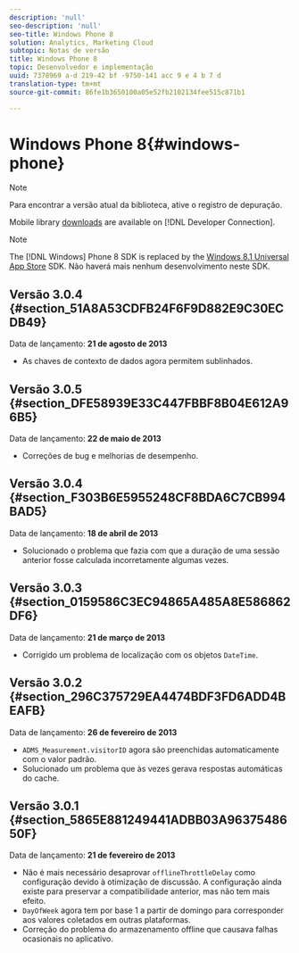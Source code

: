 ```yaml
---
description: 'null'
seo-description: 'null'
seo-title: Windows Phone 8
solution: Analytics, Marketing Cloud
subtopic: Notas de versão
title: Windows Phone 8
topic: Desenvolvedor e implementação
uuid: 7378969 a-d 219-42 bf -9750-141 acc 9 e 4 b 7 d
translation-type: tm+mt
source-git-commit: 86fe1b3650100a05e52fb2102134fee515c871b1

---
```



# Windows Phone 8{#windows-phone}

>[!NOTE]
>
>Para encontrar a versão atual da biblioteca, ative o registro de depuração.

Mobile library [downloads](https://marketing.adobe.com/developer/get-started/mobile/c-measuring-mobile-applications) are available on [!DNL Developer Connection].

>[!NOTE]
>
>The [!DNL Windows] Phone 8 SDK is replaced by the [Windows 8.1 Universal App Store](../appmeasurement-release-notes/c-release-notes-winu.md) SDK. Não haverá mais nenhum desenvolvimento neste SDK.

## Versão 3.0.4 {#section_51A8A53CDFB24F6F9D882E9C30ECDB49}

Data de lançamento: **21 de agosto de 2013**

* As chaves de contexto de dados agora permitem sublinhados.

## Versão 3.0.5 {#section_DFE58939E33C447FBBF8B04E612A96B5}

Data de lançamento: **22 de maio de 2013**

* Correções de bug e melhorias de desempenho.

## Versão 3.0.4 {#section_F303B6E5955248CF8BDA6C7CB994BAD5}

Data de lançamento: **18 de abril de 2013**

* Solucionado o problema que fazia com que a duração de uma sessão anterior fosse calculada incorretamente algumas vezes.

## Versão 3.0.3 {#section_0159586C3EC94865A485A8E586862DF6}

Data de lançamento: **21 de março de 2013**

* Corrigido um problema de localização com os objetos `DateTime`.

## Versão 3.0.2 {#section_296C375729EA4474BDF3FD6ADD4BEAFB}

Data de lançamento: **26 de fevereiro de 2013**

* `ADMS_Measurement.visitorID` agora são preenchidas automaticamente com o valor padrão.
* Solucionado um problema que às vezes gerava respostas automáticas do cache.

## Versão 3.0.1 {#section_5865E881249441ADBB03A9637548650F}

Data de lançamento: **21 de fevereiro de 2013**

* Não é mais necessário desaprovar `offlineThrottleDelay` como configuração devido à otimização de discussão. A configuração ainda existe para preservar a compatibilidade anterior, mas não tem mais efeito.
* `DayOfWeek` agora tem por base 1 a partir de domingo para corresponder aos valores coletados em outras plataformas.
* Correção do problema do armazenamento offline que causava falhas ocasionais no aplicativo.

